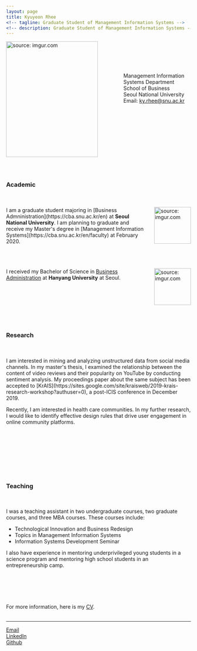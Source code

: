```yaml
---
layout: page
title: Kyuyeon Rhee
<!-- tagline: Graduate Student of Management Information Systems -->
<!-- description: Graduate Student of Management Information Systems -->
---
```


<a href="https://imgur.com/T54HFq4"><img src="https://i.imgur.com/T54HFq4.png" style = "float: left; margin-right: 70px; margin-bottom: 60px; width: 250px; height: 315px;" title="source: imgur.com" /></a>  
<br>
<br>
<br>
<br>
Management Information Systems Department <br>
School of Business <br>
Seoul National University <br>
Email: [ky.rhee@snu.ac.kr](ky.rhee@snu.ac.kr)
<br>
<br>
<br>
<br>
<br>
<br>
<br>
<br>
<br>
<br>
<br>
<br>



### Academic
<br>
<br>
<a href="https://imgur.com/zTHpRfT"><img src="https://i.imgur.com/zTHpRfT.jpg" style = "float: right; margin-left: 20px; margin-bottom: 20px; width: 100px; height: 100px;" title="source: imgur.com" /></a> I am a graduate student majoring in [Business Admninistration](https://cba.snu.ac.kr/en) at <b>Seoul National University</b>. I am planning to graduate and receive my Master's degree in [Management Information Systems](https://cba.snu.ac.kr/en/faculty) at February 2020.

<br>
<br>
<br>
<br>

<a href="https://imgur.com/InjDfpq"><img src="https://i.imgur.com/InjDfpq.png" style = "float: right; margin-left: 20px; margin-bottom: 20px; width: 100px; height: 100px" title="source: imgur.com" /></a> I received my Bachelor of Science in [Business Administration](https://biz.hanyang.ac.kr/en/) at <b>Hanyang University</b> at Seoul.

<br>
<br>
<br>
<br>
<br>
<br>


### Research
<br>
<br>
I am interested in mining and analyzing unstructured data from social media channels. In my master's thesis, I examined the relationship between the content of video reviews and their popularity on YouTube by conducting sentiment analysis. My proceedings paper about the same subject has been accepted to [KrAIS](https://sites.google.com/site/kraisweb/2019-krais-research-workshop?authuser=0), a post-ICIS conference in December 2019.

Recently, I am interested in health care communities. In my further research, I would like to identify effective design rules that drive user engagement in online community platforms.
<br>
<br>



<br>
<br>
<br>
<br>
<br>
<br>


### Teaching
<br>
<br>
I was a teaching assistant in two undergraduate courses, two graduate courses, and three MBA courses. These courses include:
<br>

- Technological Innovation and Business Redesign
- Topics in Management Information Systems
- Information Systems Development Seminar

I also have experience in mentoring underprivileged young students in a science program and mentoring high school students in an entrepreneurship camp.


<br>
<br>
<br>
<br>


For more information, here is my [CV](https://kyuyeonrhee.github.io/kyrhee/pages/KyuyeonRhee_vitae.pdf).<br><br>

<!-- Email: ky.rhee@snu.ac.kr -->

<!-- <a href="https://kyuyeonrhee.github.io/kyrhee/pages/KyuyeonRhee_vitae.pdf"><img src="https://i.imgur.com/TEB3roO.png" width="30%" height="33%" title="Kyuyeon_cv" /></a>
<a href="https://kyuyeonrhee.github.io/kyrhee/pages/project_site.html"><img src="https://i.imgur.com/lgUJtb4.png" width="30%" height="33%" title="Kyuyeon_research" /></a>
<a href="https://kyuyeonrhee.github.io/kyrhee/pages/project_site.html"><img src="https://i.imgur.com/dUkwvmh.png" width="30%" height="33%" title="Kyuyeon_interests" /></a><br><br> -->




----


<!-- [Instagram](https://www.instagram.com/kkyyeeeeee/)<br> -->
[Email](ky.rhee@snu.ac.kr)<br>
[LinkedIn](https://www.linkedin.com/in/kyuyeon-rhee-69a22b133/?originalSubdomain=kr)<br>
[Github](https://github.com/kyuyeonrhee)<br>
